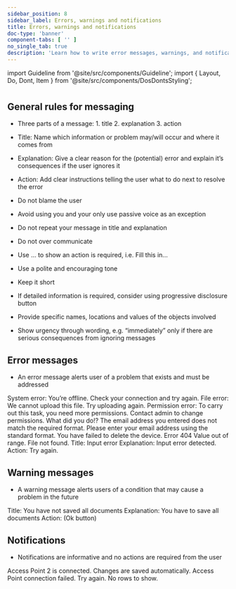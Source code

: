 ```yaml
---
sidebar_position: 8
sidebar_label: Errors, warnings and notifications
title: Errors, warnings and notifications
doc-type: 'banner'
component-tabs: [ '' ]
no_single_tab: true
description: 'Learn how to write error messages, warnings, and notifications that are helpful and user-friendly. This subchapter provides strategies for communicating issues and alerts in a way that guides users towards solutions.'
---
```


import Guideline from '@site/src/components/Guideline';
import { Layout, Do, Dont, Item } from '@site/src/components/DosDontsStyling';

#

## General rules for messaging

- Three parts of a message: 1. title 2. explanation 3. action

- Title: Name which information or problem may/will occur and where it comes from

- Explanation: Give a clear reason for the (potential) error and explain it’s consequences if the user ignores it

- Action: Add clear instructions telling the user what to do next to resolve the error

- Do not blame the user

- Avoid using you and your only use passive voice as an exception

- Do not repeat your message in title and explanation

- Do not over communicate

- Use … to show an action is required, i.e. Fill this in…

- Use a polite and encouraging tone

- Keep it short

- If detailed information is required, consider using progressive disclosure button

- Provide specific names, locations and values of the objects involved

- Show urgency through wording, e.g. “immediately” only if there are serious consequences from ignoring messages

## Error messages

- An error message alerts user of a problem that exists and must be addressed

<Layout>
  <Do>
    <Item>System error: You’re offline. Check your connection and try again.</Item>
    <Item>File error: We cannot upload this file. Try uploading again.</Item>
    <Item>Permission error: To carry out this task, you need more permissions. Contact admin to change permissions.</Item>
  </Do>
  <Dont>
    <Item>What did you do!?</Item>
    <Item>The email address you entered does not match the required format. Please enter your email address using the standard format.</Item>
    <Item>You have failed to delete the device.</Item>
    <Item>Error 404</Item>
    <Item>Value out of range.</Item>
    <Item>File not found.</Item>
    <Item>Title: Input error</Item>
    <Item>Explanation: Input error detected.</Item>
    <Item>Action: Try again.</Item>
  </Dont>
</Layout>

## Warning messages

- A warning message alerts users of a condition that may cause a problem in the future

<Layout>
  <Do>
    <Item>Title: You have not saved all documents</Item>
    <Item>Explanation: You have to save all documents</Item>
    <Item>Action: (Ok button)</Item>
  </Do>
</Layout>

## Notifications

- Notifications are informative and no actions are required from the user

<Layout>
  <Do>
    <Item>Access Point 2 is connected.</Item>
    <Item>Changes are saved automatically.</Item>
  </Do>
  <Dont>
    <Item>Access Point connection failed. Try again.</Item>
    <Item>No rows to show.</Item>
  </Dont>
</Layout>
